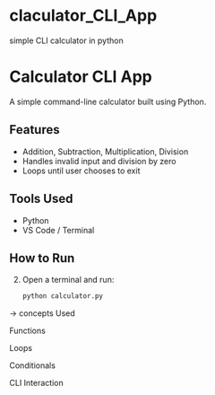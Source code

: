 # claculator_CLI_App
simple CLI calculator in python
#  Calculator CLI App

A simple command-line calculator built using Python.

##  Features
- Addition, Subtraction, Multiplication, Division
- Handles invalid input and division by zero
- Loops until user chooses to exit

##  Tools Used
- Python
- VS Code / Terminal

##  How to Run
2. Open a terminal and run:
   ```bash
   python calculator.py

-> concepts Used

Functions

Loops

Conditionals

CLI Interaction

